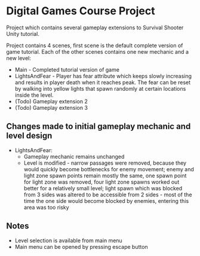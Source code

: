 Digital Games Course Project
============================

Project which contains several gameplay extensions to Survival Shooter Unity tutorial.

Project contains 4 scenes, first scene is the default complete version of game tutorial. Each of the other scenes
contains one new mechanic and a new level:
* Main - Completed tutorial version of game
* LightsAndFear - Player has fear attribute which keeps slowly increasing and results in player death when it reaches peak.
The fear can be reset by walking into yellow lights that spawn randomly at certain locations inside the level.
* (Todo) Gameplay extension 2
* (Todo) Gameplay extension 3

Changes made to initial gameplay mechanic and level design
----------------------------------------------------------
* LightsAndFear:
    - Gameplay mechanic remains unchanged
    - Level is modified - narrow passages were removed, because they would quickly become bottlenecks for enemy movement;
    enemy and light zone spawn points remain mostly the same, one spawn point for light zone was removed, four light zone
    spawns worked out better for a relatively small level; light spawn which was blocked from 3 sides was altered to be
    accessible from 2 sides - most of the time the one side would become blocked by enemies, entering this area was too risky

Notes
-----
* Level selection is available from main menu
* Main menu can be opened by pressing escape button
